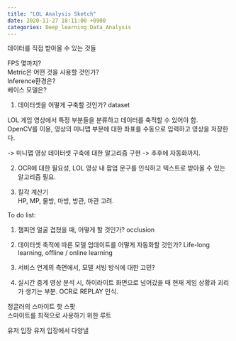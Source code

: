```yaml
---
title: "LOL Analysis Sketch"
date: 2020-11-27 18:11:00 +0900
categories: Deep_learning Data_Analysis
---
```


데이터를 직접 받아올 수 있는 것들 

FPS 몇까지?    
Metric은 어떤 것을 사용할 것인가?    
Inference환경은?    
베이스 모델은?    

1. 데이터셋을 어떻게 구축할 것인가? dataset    

LOL 게임 영상에서 특정 부분들을 분류하고 데이터를 축적할 수 있어야 함.    
OpenCV를 이용, 영상의 미니맵 부분에 대한 좌표를 수동으로 입력하고 영상을 저장한다.    

-> 미니맵 영상 데이터셋 구축에 대한 알고리즘 구현 -> 추후에 자동화까지.    


2. OCR에 대한 필요성, LOL 영상 내 팝업 문구를 인식하고 텍스트로 받아올 수 있는 알고리즘 필요.    


3. 킬각 계산기    
HP, MP, 물방, 마방, 방관, 마관 고려.    


To do list:    
1. 챔피언 얼굴 겹쳤을 때, 어떻게 할 것인가? occlusion    

2. 데이터셋 축적에 따른 모델 업데이트를 어떻게 자동화할 것인가? Life-long learning, offline / online learning    

3. 서비스 연계의 측면에서, 모델 서빙 방식에 대한 고민?    

4. 실시간 중계 영상 분석 시, 하이라이트 화면으로 넘어갔을 때 현재 게임 상황과 괴리가 생기는 부분. OCR로 REPLAY 인식.    

정글러의 스마이트 핫 스팟    
스마이트를 최적으로 사용하기 위한 루트    

유저 입장
유저 입장에서 다양낼 
